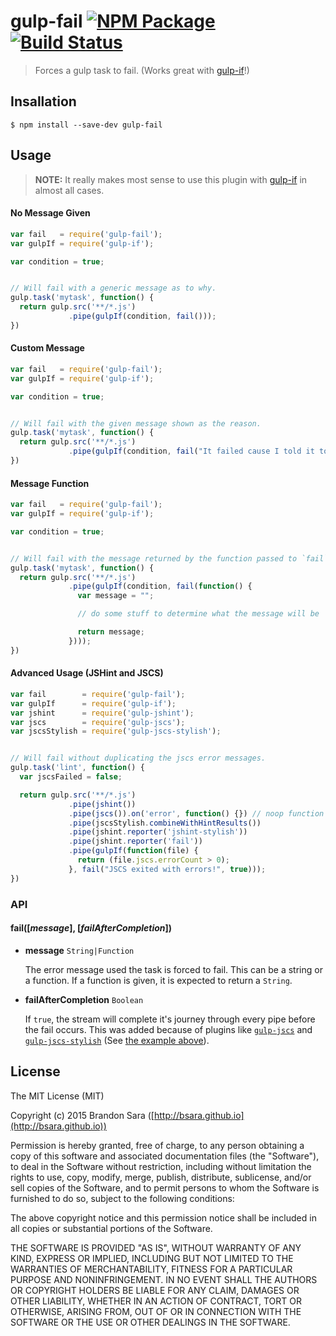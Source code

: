 # gulp-fail [![NPM Package](https://img.shields.io/npm/v/gulp-fail.svg?style=flat-square)](https://www.npmjs.com/package/gulp-fail) [![Build Status](https://img.shields.io/travis/bsara/gulp-fail.svg?style=flat-square)](https://travis-ci.org/bsara/gulp-fail)

> Forces a gulp task to fail. (Works great with [gulp-if][gi]!)



## Insallation

    $ npm install --save-dev gulp-fail



## Usage

> **NOTE:** It really makes most sense to use this plugin with [gulp-if][gi] in almost all cases.


#### No Message Given

```javascript
var fail   = require('gulp-fail');
var gulpIf = require('gulp-if');

var condition = true;


// Will fail with a generic message as to why.
gulp.task('mytask', function() {
  return gulp.src('**/*.js')
             .pipe(gulpIf(condition, fail()));
})
```


#### Custom Message

```javascript
var fail   = require('gulp-fail');
var gulpIf = require('gulp-if');

var condition = true;


// Will fail with the given message shown as the reason.
gulp.task('mytask', function() {
  return gulp.src('**/*.js')
             .pipe(gulpIf(condition, fail("It failed cause I told it to! ...Hooray?")));
})
```


#### Message Function

```javascript
var fail   = require('gulp-fail');
var gulpIf = require('gulp-if');

var condition = true;


// Will fail with the message returned by the function passed to `fail`.
gulp.task('mytask', function() {
  return gulp.src('**/*.js')
             .pipe(gulpIf(condition, fail(function() {
               var message = "";

               // do some stuff to determine what the message will be

               return message;
             })));
})
```


#### Advanced Usage (JSHint and JSCS)

```javascript
var fail        = require('gulp-fail');
var gulpIf      = require('gulp-if');
var jshint      = require('gulp-jshint');
var jscs        = require('gulp-jscs');
var jscsStylish = require('gulp-jscs-stylish');


// Will fail without duplicating the jscs error messages.
gulp.task('lint', function() {
  var jscsFailed = false;

  return gulp.src('**/*.js')
             .pipe(jshint())
             .pipe(jscs()).on('error', function() {}) // noop function
             .pipe(jscsStylish.combineWithHintResults())
             .pipe(jshint.reporter('jshint-stylish'))
             .pipe(jshint.reporter('fail'))
             .pipe(gulpIf(function(file) {
               return (file.jscs.errorCount > 0);
             }, fail("JSCS exited with errors!", true)));
})
```



### API

#### fail([_message_], [_failAfterCompletion_])

- **message** `String|Function`

  The error message used the task is forced to fail. This can be a string or a function.
  If a function is given, it is expected to return a `String`.

- **failAfterCompletion** `Boolean`

  If `true`, the stream will complete it's journey through every pipe before the fail occurs.
  This was added because of plugins like [`gulp-jscs`](https://www.npmjs.com/package/gulp-jscs)
  and [`gulp-jscs-stylish`](https://www.npmjs.com/package/gulp-jscs-stylish) (See [the example
  above](#advanced-usage-jshint-and-jscs)).



## License

The MIT License (MIT)

Copyright (c) 2015 Brandon Sara ([http://bsara.github.io](http://bsara.github.io))

Permission is hereby granted, free of charge, to any person obtaining a copy
of this software and associated documentation files (the "Software"), to deal
in the Software without restriction, including without limitation the rights
to use, copy, modify, merge, publish, distribute, sublicense, and/or sell
copies of the Software, and to permit persons to whom the Software is
furnished to do so, subject to the following conditions:

The above copyright notice and this permission notice shall be included in
all copies or substantial portions of the Software.

THE SOFTWARE IS PROVIDED "AS IS", WITHOUT WARRANTY OF ANY KIND, EXPRESS OR
IMPLIED, INCLUDING BUT NOT LIMITED TO THE WARRANTIES OF MERCHANTABILITY,
FITNESS FOR A PARTICULAR PURPOSE AND NONINFRINGEMENT. IN NO EVENT SHALL THE
AUTHORS OR COPYRIGHT HOLDERS BE LIABLE FOR ANY CLAIM, DAMAGES OR OTHER
LIABILITY, WHETHER IN AN ACTION OF CONTRACT, TORT OR OTHERWISE, ARISING FROM,
OUT OF OR IN CONNECTION WITH THE SOFTWARE OR THE USE OR OTHER DEALINGS IN
THE SOFTWARE.






[gi]: https://www.npmjs.com/package/gulp-if "gulp-if plugin"
